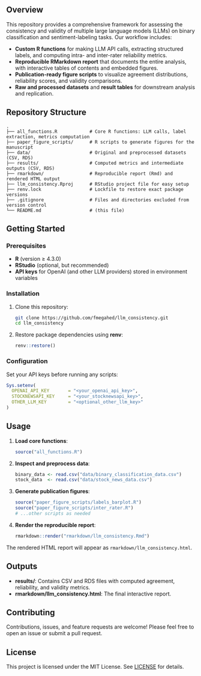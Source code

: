 ## Overview

This repository provides a comprehensive framework for assessing the consistency and validity of multiple large language models (LLMs) on binary classification and sentiment-labeling tasks. Our workflow includes:

* **Custom R functions** for making LLM API calls, extracting structured labels, and computing intra- and inter-rater reliability metrics.
* **Reproducible RMarkdown report** that documents the entire analysis, with interactive tables of contents and embedded figures.
* **Publication-ready figure scripts** to visualize agreement distributions, reliability scores, and validity comparisons.
* **Raw and processed datasets** and **result tables** for downstream analysis and replication.

## Repository Structure

```plain
.
├── all_functions.R            # Core R functions: LLM calls, label extraction, metrics computation
├── paper_figure_scripts/      # R scripts to generate figures for the manuscript
├── data/                      # Original and preprocessed datasets (CSV, RDS)
├── results/                   # Computed metrics and intermediate outputs (CSV, RDS)
├── rmarkdown/                 # Reproducible report (Rmd) and rendered HTML output
├── llm_consistency.Rproj      # RStudio project file for easy setup
├── renv.lock                  # Lockfile to restore exact package versions
├── .gitignore                 # Files and directories excluded from version control
└── README.md                  # (this file)
```

## Getting Started

### Prerequisites

* **R** (version ≥ 4.3.0)
* **RStudio** (optional, but recommended)
* **API keys** for OpenAI (and other LLM providers) stored in environment variables

### Installation

1. Clone this repository:

   ```bash
   git clone https://github.com/fmegahed/llm_consistency.git
   cd llm_consistency
   ```

2. Restore package dependencies using **renv**:

   ```r
   renv::restore()
   ```

### Configuration

Set your API keys before running any scripts:

```r
Sys.setenv(
  OPENAI_API_KEY       = "<your_openai_api_key>",
  STOCKNEWSAPI_KEY     = "<your_stocknewsapi_key>",
  OTHER_LLM_KEY        = "<optional_other_llm_key>"
)
```

## Usage

1. **Load core functions**:

   ```r
   source("all_functions.R")
   ```

2. **Inspect and preprocess data**:

   ```r
   binary_data <- read.csv("data/binary_classification_data.csv")
   stock_data  <- read.csv("data/stock_news_data.csv")
   ```

3. **Generate publication figures**:

   ```r
   source("paper_figure_scripts/labels_barplot.R")
   source("paper_figure_scripts/inter_rater.R")
   # ...other scripts as needed
   ```

4. **Render the reproducible report**:

   ```r
   rmarkdown::render("rmarkdown/llm_consistency.Rmd")
   ```

The rendered HTML report will appear as `rmarkdown/llm_consistency.html`.

## Outputs

* **results/**: Contains CSV and RDS files with computed agreement, reliability, and validity metrics.
* **rmarkdown/llm\_consistency.html**: The final interactive report.

## Contributing

Contributions, issues, and feature requests are welcome! Please feel free to open an issue or submit a pull request.

## License
This project is licensed under the MIT License. See [LICENSE](LICENSE) for details.
